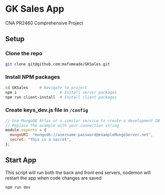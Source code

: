 # GK Sales App

CNA PR2460 Comprehensive Project

## Setup

### Clone the repo

```bash
git clone git@github.com:mafumeade/GKSales.git
```

### Install NPM packages

```bash
cd GKSales     # Navigate to project
npm i                   # Install server packages
npm run client-install  # Install client packages
```

### Create keys_dev.js file in `/config`

```javascript
// Use MongoDB Atlas or a similar service to create a development DB
// Replace the example with your connection string
module.exports = {
  mongoURI: "mongodb://username:password@exampleMongoServer.net",
  secret: "This is a secret",
};
```

## Start App

This script will run both the back and front end servers, nodemon will restart the app when code changes are saved

```bash
npm run dev
```
